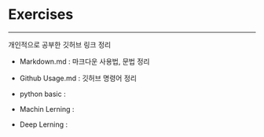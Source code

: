 #  Exercises
---
개인적으로 공부한 깃허브 링크 정리

- Markdown.md : 마크다운 사용법, 문법 정리
- Github Usage.md : 깃허브 명령어 정리

- python basic : 
- Machin Lerning :
- Deep Lerning : 
